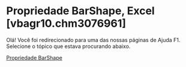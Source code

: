 
# Propriedade BarShape, Excel [vbagr10.chm3076961]

Olá! Você foi redirecionado para uma das nossas páginas de Ajuda F1. Selecione o tópico que estava procurando abaixo.

[Propriedade BarShape](http://msdn.microsoft.com/library/2da9b9aa-84db-6ade-845e-abcb142acc3b%28Office.15%29.aspx)
